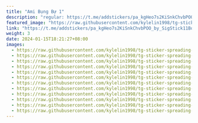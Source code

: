```yaml
---
title: "Ami Bụng Bự 1"
description: "regular: https://t.me/addstickers/pa_kgHeo7s2KiSnkChvbPOO_by_SigStick11Bot"
featured_image: "https://raw.githubusercontent.com/kylelin1998/tg-sticker-spreading-worldwide-images/main/img/3995f787-a013-4af9-a7c7-704e621572d7.jpg"
link: "https://t.me/addstickers/pa_kgHeo7s2KiSnkChvbPOO_by_SigStick11Bot"
weight: 3
date: 2024-01-15T18:21:27+08:00
images:
  - https://raw.githubusercontent.com/kylelin1998/tg-sticker-spreading-worldwide-images/main/img/3995f787-a013-4af9-a7c7-704e621572d7.jpg
  - https://raw.githubusercontent.com/kylelin1998/tg-sticker-spreading-worldwide-images/main/img/dcfa3293-bb26-4d83-b1cd-5ef598e0730a.jpg
  - https://raw.githubusercontent.com/kylelin1998/tg-sticker-spreading-worldwide-images/main/img/7ae77026-e65f-4c20-844d-2f26cb9a68be.jpg
  - https://raw.githubusercontent.com/kylelin1998/tg-sticker-spreading-worldwide-images/main/img/1806fce6-9b2b-4536-9237-1b3f78609ebc.jpg
  - https://raw.githubusercontent.com/kylelin1998/tg-sticker-spreading-worldwide-images/main/img/4686d333-2b25-4217-a946-12b4555f0fe5.jpg
  - https://raw.githubusercontent.com/kylelin1998/tg-sticker-spreading-worldwide-images/main/img/4c67f71d-fd71-4ced-a7e5-babdac34abaa.jpg
  - https://raw.githubusercontent.com/kylelin1998/tg-sticker-spreading-worldwide-images/main/img/c6f0cf13-3e24-43ca-a5ba-a499880eb95c.jpg
  - https://raw.githubusercontent.com/kylelin1998/tg-sticker-spreading-worldwide-images/main/img/3ffa11d9-4374-48c1-8ecb-d0893e0012be.jpg
  - https://raw.githubusercontent.com/kylelin1998/tg-sticker-spreading-worldwide-images/main/img/3d6a3933-243d-46c9-ae62-4e74d493ed7d.jpg
  - https://raw.githubusercontent.com/kylelin1998/tg-sticker-spreading-worldwide-images/main/img/da57d49f-97b1-49cc-93b4-181330f57d96.jpg
  - https://raw.githubusercontent.com/kylelin1998/tg-sticker-spreading-worldwide-images/main/img/c4ba6856-5612-4ffd-a591-6f9ab4db55db.jpg
  - https://raw.githubusercontent.com/kylelin1998/tg-sticker-spreading-worldwide-images/main/img/b523eae1-ad27-4756-9bf4-b26b646f3c92.jpg
---
```


